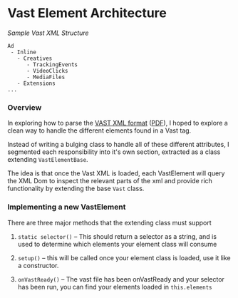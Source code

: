 # Vast Element Architecture


_Sample Vast XML Structure_
```
Ad
 - Inline
   - Creatives
      - TrackingEvents
      - VideoClicks
      - MediaFiles
   - Extensions
...
```

### Overview
In exploring how to parse the [VAST XML format](https://www.iab.com/guidelines/digital-video-ad-serving-template-vast-3-0/) ([PDF](https://www.iab.com/wp-content/uploads/2015/06/VASTv3_0.pdf)), I hoped to explore a clean way to handle the different elements found in a Vast tag.

Instead of writing a bulging class to handle all of these different attributes,  I segmented each responsibility into it's own section, extracted as a class extending `VastElementBase`.

The idea is that once the Vast XML is loaded, each VastElement will query the XML Dom to inspect the relevant parts of the xml and provide rich functionality by extending the base `Vast` class.

### Implementing a new VastElement
There are three major methods that the extending class must support

1. `static selector()` – This should return a selector as a string, and is used to determine which elements your element class will consume

1. `setup()` – this will be called once your element class is loaded, use it like a constructor.

1. `onVastReady()` – The vast file has been onVastReady and your selector has been run, you can find your elements loaded in `this.elements`


